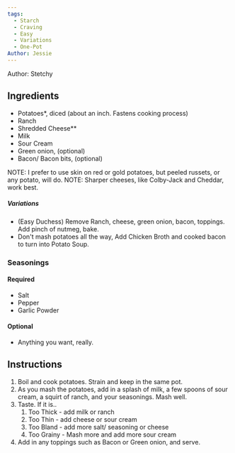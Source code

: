 ```yaml
---
tags:
  - Starch
  - Craving
  - Easy
  - Variations
  - One-Pot
Author: Jessie
---
```

Author: Stetchy
## Ingredients

- Potatoes*, diced (about an inch. Fastens cooking process)
- Ranch
- Shredded Cheese**
- Milk
- Sour Cream
- Green onion, (optional)
- Bacon/ Bacon bits, (optional)

NOTE: I prefer to use skin on red or gold potatoes, but peeled russets, or any potato, will do.
NOTE: Sharper cheeses, like Colby-Jack and Cheddar, work best.

##### Variations

- (Easy Duchess) Remove Ranch, cheese, green onion, bacon, toppings. Add pinch of nutmeg, bake.
- Don't mash potatoes all the way, Add Chicken Broth and cooked bacon to turn into Potato Soup.

### Seasonings 
#### Required	
- Salt
- Pepper
- Garlic Powder
#### Optional
- Anything you want, really.

## Instructions

1. Boil and cook potatoes. Strain and keep in the same pot.
2. As you mash the potatoes, add in a splash of milk, a few spoons of sour cream, a squirt of ranch, and your seasonings. Mash well.
3. Taste. If it is..
	1. Too Thick - add milk or ranch
	2. Too Thin - add cheese or sour cream
	3. Too Bland - add more salt/ seasoning or cheese
	4. Too Grainy - Mash more and add more sour cream
4. Add in any toppings such as Bacon or Green onion, and serve.